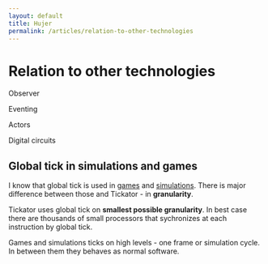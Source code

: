 ```yaml
---
layout: default
title: Hujer
permalink: /articles/relation-to-other-technologies
---
```


Relation to other technologies
==============================

Observer

Eventing

Actors

Digital circuits

Global tick in simulations and games
------------------------------------

I know that global tick is used in [games](http://gamedev.stackexchange.com/questions/81608/what-is-a-tick-in-the-context-of-game-development) and [simulations](https://www.it.uu.se/edu/course/homepage/oopjava/st08/assign/simulering-eng.html). There is major difference between those and Tickator - in **granularity**.

Tickator uses global tick on **smallest possible granularity**. In best case there are thousands of small processors that sychronizes at each instruction by global tick. 

Games and simulations ticks on high levels - one frame or simulation cycle. In between them they behaves as normal software.
